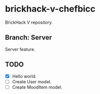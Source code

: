 # brickhack-v-chefbicc
BrickHack V repository.

## Branch: Server ##

Server feature.

## TODO ##

- [x] Hello world.
- [ ] Create User model.
- [ ] Create MoodItem model.
